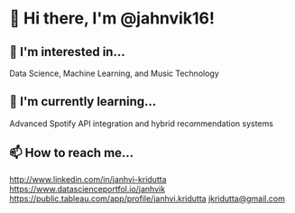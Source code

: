 # 👋 Hi there, I'm @jahnvik16!

## 👀 I'm interested in...
Data Science, Machine Learning, and Music Technology

## 🌱 I'm currently learning...
Advanced Spotify API integration and hybrid recommendation systems

## 📫 How to reach me...
http://www.linkedin.com/in/janhvi-kridutta
https://www.datascienceportfol.io/janhvik
https://public.tableau.com/app/profile/janhvi.kridutta
jkridutta@gmail.com

